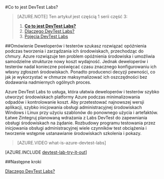 <properties
    pageTitle="Co to jest DevTest Labs? | Microsoft Azure"
    description="Dowiedz się, jak DevTest Labs może ułatwić tworzenie, zarządzanie i monitorowanie Azure maszyn wirtualnych"
    services="devtest-lab,virtual-machines"
    documentationCenter="na"
    authors="tomarcher"
    manager="douge"
    editor=""/>

<tags
    ms.service="devtest-lab"
    ms.workload="na"
    ms.tgt_pltfrm="na"
    ms.devlang="na"
    ms.topic="article"
    ms.date="08/25/2016"
    ms.author="tarcher"/>

#<a name="what-is-devtest-labs"></a>Co to jest DevTest Labs?

> [AZURE.NOTE]
> Ten artykuł jest częścią 1 serii część 3:
> 
> 1. **[Co to jest DevTest Labs?](devtest-lab-overview.md)**
> 1. [Dlaczego DevTest Labs?](devtest-lab-why.md)
> 1. [Pojęcia DevTest Labs](devtest-lab-concepts.md)

##<a name="overview"></a>Omówienie
Deweloperów i testerów szukasz rozwiązać opóźnienia podczas tworzenia i zarządzania ich środowiskach, przechodząc do chmury.  Azure rozwiązuje ten problem opóźnienia środowiska i umożliwia samodzielne strukturze nowy koszt wydajność.  Jednak deweloperów i testerów nadal konieczne poświęcać czasu znacznego konfigurowaniu ich własny zgłoszeń środowiskach. Ponadto producenci decyzji pewności, co jak je wykorzystać w chmurze maksymalizować ich oszczędności bez dodawania nadmiernych ogólnych proces.

Azure DevTest Labs to usługa, która ułatwia deweloperów i testerów szybko utworzyć środowiskach platformy Azure podczas minimalizowania odpadów i kontrolowanie koszt. Aby przetestować najnowszej wersji aplikacji, szybko inicjowania obsługi administracyjnej środowiskach Windows i Linux przy użyciu szablonów do ponownego użycia i artefaktów. Łatwe Zintegruj planowaną wdrażania z Labs DevTest do zapewniania obsługi środowiskach na żądanie. Rozbudowy programu testowania przez inicjowania obsługi administracyjnej wiele czynników test obciążenia i tworzenie wstępnie ustanawianie środowiskach szkolenia i pokazy.

> [AZURE.VIDEO what-is-azure-devtest-labs]

[AZURE.INCLUDE [devtest-lab-try-it-out](../../includes/devtest-lab-try-it-out.md)]

##<a name="next-steps"></a>Następne kroki

[Dlaczego DevTest Labs?](devtest-lab-why.md)
